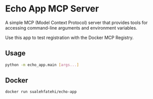 # Echo App MCP Server

A simple MCP (Model Context Protocol) server that provides tools for accessing command-line arguments and environment variables.

Use this app to test registration with the Docker MCP Registry.

## Usage

```bash
python -m echo_app.main [args...]
```

## Docker

```bash
docker run sualehfatehi/echo-app
